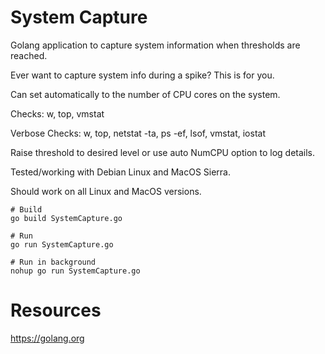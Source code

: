 # System Capture

Golang application to capture system information when thresholds are reached.

Ever want to capture system info during a spike? This is for you.

Can set automatically to the number of CPU cores on the system.

Checks: w, top, vmstat

Verbose Checks: w, top, netstat -ta, ps -ef, lsof, vmstat, iostat

Raise threshold to desired level or use auto NumCPU option to log details.

Tested/working with Debian Linux and MacOS Sierra.

Should work on all Linux and MacOS versions.

```
# Build
go build SystemCapture.go

# Run
go run SystemCapture.go

# Run in background
nohup go run SystemCapture.go
```

# Resources

https://golang.org
